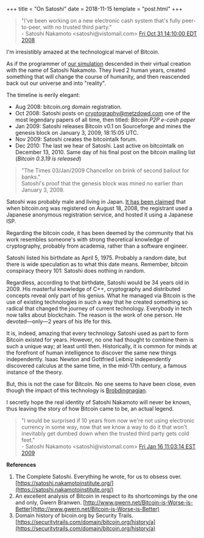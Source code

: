 +++
title = "On Satoshi"
date = 2018-11-15
template = "post.html"
+++

> "I've been working on a new electronic cash system that's fully peer-to-peer, with no trusted third party."  
> \- Satoshi Nakamoto <satoshi<span></span>@vistomail.com> [Fri Oct 31 14:10:00 EDT 2008](http://www.metzdowd.com/pipermail/cryptography/2008-October/014810.html)

I'm irresistibly amazed at the technological marvel of Bitcoin.

As if the programmer of [our simulation](https://en.wikipedia.org/wiki/Simulation_hypothesis) descended in their virtual creation with the name of Satoshi Nakamoto. They lived 2 human years, created something that will change the course of humanity, and then reascended back out our universe and into "reality".

The timeline is eerily elegant:

* Aug 2008: bitcoin.org domain registration.
* Oct 2008: Satoshi posts on cryptography@metzdowd.com one of the most legendary papers of all time, then titled: *Bitcoin P2P e-cash paper*
* Jan 2009: Satoshi releases Bitcoin v0.1 on Sourceforge and mines the genesis block on January 3, 2009, 18:15:05 UTC.
* Nov 2009: Satoshi creates the bitcointalk forum.
* Dec 2010: The last we hear of Satoshi. Last active on bitcointalk on December 13, 2010. Same day of his final post on the bitcoin mailing list (*Bitcoin 0.3.19 is released*)

> "The Times 03/Jan/2009 Chancellor on brink of second bailout for banks."  
> Satoshi's proof that the genesis block was mined no earlier than January 3, 2009.

Satoshi was probably male and living in Japan. [It has been claimed](https://diginomics.com/2013/01/09/who-is-satoshi-nakamoto/) that when bitcoin.org was registered on August 18, 2008, the registrant used a Japanese anonymous registration service, and hosted it using a Japanese ISP.

Regarding the bitcoin code, it has been deemed by the community that his work resembles someone's with strong theoretical knowledge of cryptography, probably from academia, rather than a software engineer.

Satoshi listed his birthdate as April 5, 1975. Probably a random date, but there is wide speculation as to what this date means. Remember, bitcoin conspiracy theory 101: Satoshi does nothing in random.

Regardless, according to that birthdate, Satoshi would be 34 years old in 2009. His masterful knowledge of C++, cryptography and distributed concepts reveal only part of his genius. What he managed via Bitcoin is the use of existing technologies in such a way that he created something so radical that changed the journey of current technology. Everybody in tech now talks about blockchain. The reason is the work of one person. He devoted—only—2 years of his life for this.

It is, indeed, amazing that every technology Satoshi used as part to form Bitcoin existed for years. However, no one had thought to combine them is such a unique way; at least until then. Historically, it is common for minds at the forefront of human intelligence to discover the same new things independently. Isaac Newton and Gottfried Leibniz independently discovered calculus at the same time, in the mid-17th century, a famous instance of the theory.

But, this is not the case for Bitcoin. No one seems to have been close, even though the impact of this technology is [Brobdingnagian](https://youtu.be/DW9WXMp7RDo?t=87).

I secretly hope the real identity of Satoshi Nakamoto will never be known, thus leaving the story of how Bitcoin came to be, an actual legend.

> "I would be surprised if 10 years from now we're not using electronic currency in some way, now that we know a way to do it that won't inevitably get dumbed down when the trusted third party gets cold feet."  
> \- Satoshi Nakamoto <satoshi<span></span>@vistomail.com> [Fri Jan 16 11:03:14 EST 2009](http://www.metzdowd.com/pipermail/cryptography/2009-January/015014.html)

<div class="notes-separator"></div>

**References**

1. The Complete Satoshi. Everything he wrote, for us to obsess over. [https://satoshi.nakamotoinstitute.org/](https://satoshi.nakamotoinstitute.org/)
2. An excellent analysis of Bitcoin in respect to its shortcomings by the one and only, Gwern Branwen. [http://www.gwern.net/Bitcoin-is-Worse-is-Better](http://www.gwern.net/Bitcoin-is-Worse-is-Better)
3. Domain history of bicoin.org by Security Trails. [https://securitytrails.com/domain/bitcoin.org/history/a](https://securitytrails.com/domain/bitcoin.org/history/a)
